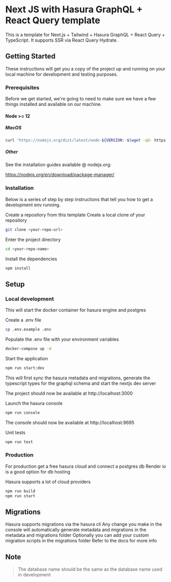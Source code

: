 # Next JS with Hasura GraphQL + React Query template

This is a template for Next.js + Tailwind + Hasura GraphQL + React Query + TypeScript.
It supports SSR via React Query Hydrate.

## Getting Started

These instructions will get you a copy of the project up and running on your local machine for development and testing purposes.

### Prerequisites

Before we get started, we're going to need to make sure we have a few things installed and available on our machine.

#### Node >= 12

##### MacOS

```bash
curl "https://nodejs.org/dist/latest/node-${VERSION:-$(wget -qO- https://nodejs.org/dist/latest/ | sed -nE 's|.*>node-(.*)\.pkg</a>.*|\1|p')}.pkg" > "$HOME/Downloads/node-latest.pkg" && sudo installer -store -pkg "$HOME/Downloads/node-latest.pkg" -target "/"
```

##### Other

See the installation guides available @ nodejs.org:

https://nodejs.org/en/download/package-manager/

### Installation

Below is a series of step by step instructions that tell you how to get a development env running.

Create a repository from this template
Create a local clone of your repository

```bash
git clone <your-repo-url>
```

Enter the project directory

```bash
cd <your-repo-name>
```

Install the dependencies

```bash
npm install
```

## Setup

### Local development

This will start the docker container for hasura engine and postgres

Create a .env file

```bash
cp .env.example .env
```

Populate the .env file with your environment variables

```bash
docker-compose up -d
```

Start the application

```bash
npm run start:dev
```

This will first sync the hasura metadata and migrations, generate the typescript types for the graphql schema and start the nextjs dev server

The project should now be available at http://localhost:3000

Launch the hasura console

```bash
npm run console
```

The console should now be available at http://localhost:9695

Unit tests

```bash
npm run test
```

### Production

For production get a free hasura cloud and connect a postgres db
Render io is a good option for db hosting

Hasura supports a lot of cloud providers

```bash
npm run build
npm run start
```

## Migrations

Hasura supports migrations via the hasura cli
Any change you make in the console will automatically generate metadata and migrations in the metadata and migrations folder
Optionally you can add your custom migration scripts in the migrations folder
Refer to the docs for more info

## Note

> The database name should be the same as the database name used in development
